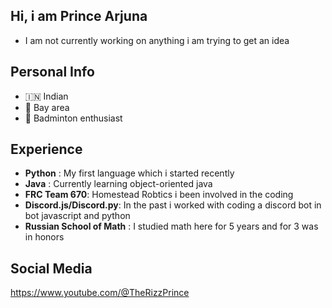 ## Hi, i am Prince Arjuna


- I am not currently working on anything i am trying to get an idea

## Personal Info
-   🇮🇳 Indian
-   🌉 Bay area
-  🏸 Badminton enthusiast

## Experience
  - **Python** : My first language which i started recently
  - **Java** : Currently learning object-oriented java
  - **FRC Team 670**: Homestead Robtics i been involved in the coding
  - **Discord.js/Discord.py**: In the past i worked with coding a discord bot in bot javascript and python
  - **Russian School of Math** : I studied math here for 5 years and for 3 was in honors

## Social Media

https://www.youtube.com/@TheRizzPrince
    
  






  
  


<!--
**Prince-Arjuna/Prince-Arjuna** is a ✨ _special_ ✨ repository because its `README.md` (this file) appears on your GitHub profile.

Here are some ideas to get you started:

- 🔭 I’m currently working on ...
- 🌱 I’m currently learning ...
- 👯 I’m looking to collaborate on ...
- 🤔 I’m looking for help with ...
- 💬 Ask me about ...
- 📫 How to reach me: ...
- 😄 Pronouns: ...
- ⚡ Fun fact: ...
-->
